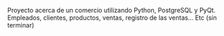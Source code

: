Proyecto acerca de un comercio utilizando Python, PostgreSQL y PyQt.
Empleados, clientes, productos, ventas, registro de las ventas... Etc
(sin terminar)
